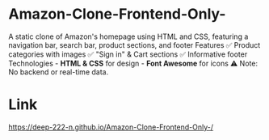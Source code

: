 # Amazon-Clone-Frontend-Only-
A static clone of Amazon's homepage using HTML and CSS, featuring a navigation bar, search bar, product sections, and footer Features   ✅ Product categories with images   ✅ "Sign in" &amp; Cart sections   ✅ Informative footer Technologies   - **HTML &amp; CSS** for design   - **Font Awesome** for icons    ⚠️ Note: No backend or real-time data.

# Link

https://deep-222-n.github.io/Amazon-Clone-Frontend-Only-/
